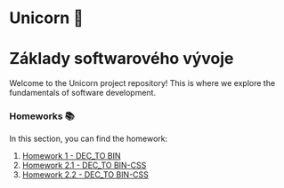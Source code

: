 # Unicorn 🦄

# Základy softwarového vývoje

Welcome to the Unicorn project repository! This is where we explore the fundamentals of software development.

### Homeworks 📚

In this section, you can find the homework:

1. [Homework 1 - DEC_TO BIN](01-HO/dec_to_bin.js)
2. [Homework 2.1 - DEC_TO BIN-CSS](02-HO-CSS/)
3. [Homework 2.2 - DEC_TO BIN-CSS](02-HO-TAILWIND/)
